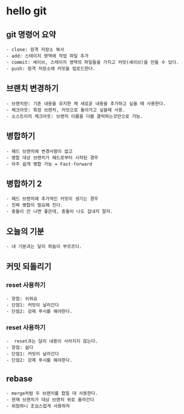 # hello git

## git 명령어 요약
	
	- clone: 원격 저장소 복사
	- add: 스테이지 영역에 작업 파일 추가
	- commit: 세이브, 스테이지 영역의 파일들을 가지고 커밋(세이브)을 만들 수 있다.
	- push: 원격 저장소에 커밋을 업로드한다.
	

## 브랜치 변경하기
	
	- 브랜치란: 기존 내용을 유지한 채 새로운 내용을 추가하고 싶을 때 사용한다.
	- 체크아웃: 특정 브랜치, 커밋으로 돌아가고 싶을때 사용.
	- 소스트리의 체크아웃: 브랜치 이름을 더블 클릭하는것만으로 가능.


## 병합하기
	
	- 헤드 브랜치에 변경사항이 없고
	- 병합 대상 브랜치가 헤드로부터 시작된 경우
	- 아주 쉽게 병합 가능 = Fast-forward

## 병합하기 2

	- 헤드 브랜치에 추가적인 커밋이 생기는 경우
	- 진짜 병합이 필요해 진다.
	- 충돌이 안 나면 좋은데, 충돌이 나도 겁내지 말자.
	
## 오늘의 기분

	- 내 기분과는 달리 하늘이 부르르다.

## 커밋 되돌리기

### reset 사용하기

	- 장점: 쉬워요
	- 단점1: 커밋이 날라간다
	- 단점2: 강제 푸시를 해야한다.

### reset 사용하기

	-  reset과는 달리 내용이 사라지지 않는다.
	- 장점: 쉽다
	- 단점1: 커밋이 날라간다
	- 단점2: 강제 푸시를 해야한다.

## rebase

	- merge처럼 두 브랜치를 합칠 대 사용한다.
	- 현재 브랜치가 대상 브랜치 위로 올라간다
	- 위험하니 조심스럽게 사용하자
	